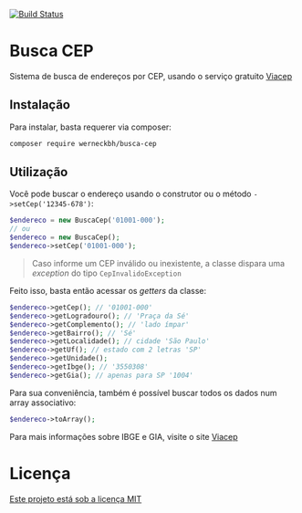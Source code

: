 [![Build Status](https://travis-ci.org/werneckbh/busca-cep.svg?branch=master)](https://travis-ci.org/werneckbh/busca-cep)
# Busca CEP

Sistema de busca de endereços por CEP, usando o serviço gratuito [Viacep](https://viacep.com.br)

## Instalação

Para instalar, basta requerer via composer:

```bash
composer require werneckbh/busca-cep
```

## Utilização

Você pode buscar o endereço usando o construtor ou o método `->setCep('12345-678')`:
```php
$endereco = new BuscaCep('01001-000');
// ou
$endereco = new BuscaCep();
$endereco->setCep('01001-000');
```
> Caso informe um CEP inválido ou inexistente, a classe dispara uma _exception_ do tipo `CepInvalidoException`

Feito isso, basta então acessar os _getters_ da classe:
```php
$endereco->getCep(); // '01001-000'
$endereco->getLogradouro(); // 'Praça da Sé'
$endereco->getComplemento(); // 'lado ímpar'
$endereco->getBairro(); // 'Sé'
$endereco->getLocalidade(); // cidade 'São Paulo'
$endereco->getUf(); // estado com 2 letras 'SP'
$endereco->getUnidade();
$endereco->getIbge(); // '3550308' 
$endereco->getGia(); // apenas para SP '1004'
```
Para sua conveniência, também é possível buscar todos os dados num array associativo:
```php
$endereco->toArray();
```

Para mais informações sobre IBGE e GIA, visite o site [Viacep](https://viacep.com.br)

# Licença

[Este projeto está sob a licença MIT](https://github.com/werneckbh/busca-cep/blob/master/LICENSE)
